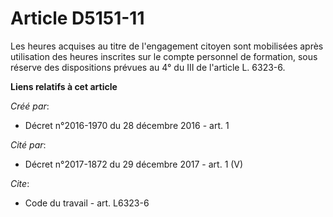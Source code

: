 # Article D5151-11

Les heures acquises au titre de l'engagement citoyen sont mobilisées après utilisation des heures inscrites sur le compte
personnel de formation, sous réserve des dispositions prévues au 4° du III de l'article L. 6323-6.

**Liens relatifs à cet article**

_Créé par_:

  - Décret n°2016-1970 du 28 décembre 2016 - art. 1

_Cité par_:

  - Décret n°2017-1872 du 29 décembre 2017 - art. 1 (V)

_Cite_:

  - Code du travail - art. L6323-6
